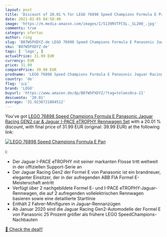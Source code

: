 ```yaml
---
layout: post
title: 'Discount of 20.01 % for LEGO 76898 Speed Champions Formula E Pan'
date: 2021-02-05 04:58:40
image: 'https://m.media-amazon.com/images/I/5139RVTFC5L._SL200_.jpg'
comments: true
category: ofertas
author: ring
slug: 'B07W5PXDYZ-de LEGO 76898 Speed Champions Formula E Panasonic Jaguar...'
sku: 'B07W5PXDYZ-de'
tags: [ 'lego', ]
actualPrice: 31.99 EUR
currency: EUR
price: 31.99
comparePrice: 39.99 EUR
prodname: 'LEGO 76898 Speed Champions Formula E Panasonic Jaguar Racing GEN2 car & Jaguar I-PACE eTROPHY  Rennwagen Set'
country: 'de'
flag: '🇩🇪'
brand: 'LEGO'
buyurl: 'https://www.amazon.de/dp/B07W5PXDYZ/?tag=tolees0ca-21'
descuento: '20.01'
average: '31.9238721804512'
---
```


You've got [LEGO 76898 Speed Champions Formula E Panasonic Jaguar Racing GEN2 car & Jaguar I-PACE eTROPHY  Rennwagen Set](https://www.amazon.de/dp/B07W5PXDYZ/?tag=tolees0ca-21) with a  20.01 % discount, with final price of 31.99 EUR (original: 39.99 EUR) at the following link:

[![LEGO 76898 Speed Champions Formula E Pan](https://m.media-amazon.com/images/I/5139RVTFC5L._SL200_.jpg)](https://www.amazon.de/dp/B07W5PXDYZ/?tag=tolees0ca-21)

ℹ️:

- Der Jaguar I-PACE eTROPHY mit seiner markanten Flosse tritt weltweit in der offiziellen Support-Serie an
- Der Jaguar Racing Gen2 der Formel E von Panasonic ist ein brandneuer, eleganter Einsitzer, der in der aufregenden ABB FIA Formel E-Meisterschaft antritt
- Verfügt über 2 nachgebildete Formel E- und I-PACE eTROPHY-Jaguar-Rennwagen, die auf 2 aufregenden vollelektrischen Rennwagen basieren sowie eine detaillierte Startlinie
- Enthält 2 Fahrer-Minifiguren in Jaguar-Rennanzügen
- Ab Januar 2020 sind die Jaguar Racing Gen2-Automodelle der Formel E von Panasonic 25 Prozent größer als frühere LEGO Speed ​​Champions-Nachbauten

[🛒 Check the deal!!](https://www.amazon.de/dp/B07W5PXDYZ/?tag=tolees0ca-21)
